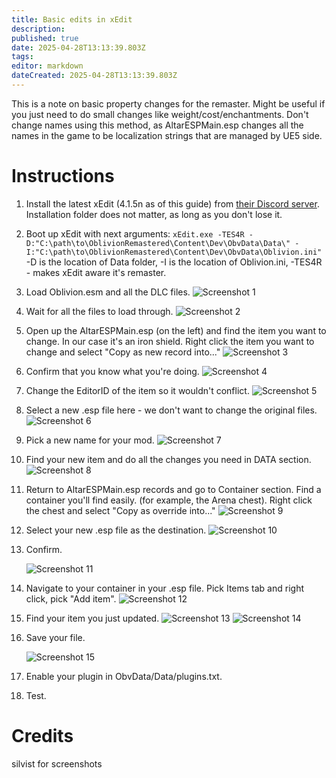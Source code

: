 ```yaml
---
title: Basic edits in xEdit
description: 
published: true
date: 2025-04-28T13:13:39.803Z
tags: 
editor: markdown
dateCreated: 2025-04-28T13:13:39.803Z
---
```


This is a note on basic property changes for the remaster. Might be useful if you just need to do small changes like weight/cost/enchantments. Don't change names using this method, as AltarESPMain.esp changes all the names in the game to be localization strings that are managed by UE5 side.

# Instructions
1. Install the latest xEdit (4.1.5n as of this guide) from [their Discord server](https://discord.com/invite/5t8RnNQ). Installation folder does not matter, as long as you don't lose it.
2. Boot up xEdit with next arguments:
   `xEdit.exe -TES4R -D:"C:\path\to\OblivionRemastered\Content\Dev\ObvData\Data\" -I:"C:\path\to\OblivionRemastered\Content\Dev\ObvData\Oblivion.ini"`
   -D is the location of Data folder, -I is the location of Oblivion.ini, -TES4R - makes xEdit aware it's remaster.
3. Load Oblivion.esm and all the DLC files.
   ![Screenshot 1](/screenshots/guide1.png)
4. Wait for all the files to load through.
   ![Screenshot 2](/screenshots/guide2.png)
5. Open up the AltarESPMain.esp (on the left) and find the item you want to change. In our case it's an iron shield. Right click the item you want to change and select "Copy as new record into..."
   ![Screenshot 3](/screenshots/guide3.png)
6. Confirm that you know what you're doing.
   ![Screenshot 4](/screenshots/guide4.png)
7. Change the EditorID of the item so it wouldn't conflict. 
   ![Screenshot 5](/screenshots/guide5.png)
8. Select a new .esp file here - we don't want to change the original files.
   ![Screenshot 6](/screenshots/guide6.png)
9. Pick a new name for your mod.
   ![Screenshot 7](/screenshots/guide7.png)
10.  Find your new item and do all the changes you need in DATA section.
    ![Screenshot 8](/screenshots/guide8.png)
11. Return to AltarESPMain.esp records and go to Container section. Find a container you'll find easily. (for example, the Arena chest). Right click the chest and select "Copy as override into..."
    ![Screenshot 9](/screenshots/guide9.png)
12. Select your new .esp file as the destination.
    ![Screenshot 10](/screenshots/guide10.png)
13. Confirm.
    
    ![Screenshot 11](/screenshots/guide11.png)
14. Navigate to your container in your .esp file. Pick Items tab and right click, pick "Add item".
    ![Screenshot 12](/screenshots/guide12.png)
15. Find your item you just updated.
    ![Screenshot 13](/screenshots/guide13.png)
    ![Screenshot 14](/screenshots/guide14.png)
16. Save your file.
    
    ![Screenshot 15](/screenshots/guide15.png)
17. Enable your plugin in ObvData/Data/plugins.txt.
18. Test.

# Credits
silvist for screenshots